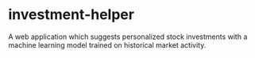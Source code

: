 # investment-helper
A web application which suggests personalized stock investments with a machine learning model trained on historical market activity.
